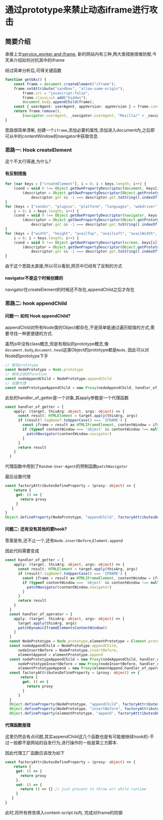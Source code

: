 # 通过prototype来禁止动态iframe进行攻击

## 简要介绍

承接上文[service_worker and iframe](./service_worker_and_iframe.md), 新的网站内有三种,两大类措施很难防御,今天来介绍如何对抗其中的iframe

经过简单分析后,可得关键函数

``` typescript
function getUAs() {
    const frame = document.createElement("iframe");
    frame.setAttribute("sandbox", "allow-same-origin"),
        frame.src = "javascript:false",
        frame.classList.add("hidden"),
        document.body.appendChild(frame);
    const { userAgent: userAgent, appVersion: appVersion } = frame.contentWindow.navigator;
    return frame.remove(),
        [navigator.userAgent, _navigator.userAgent, "Mozilla/" + _navigator.appVersion, headerUA, userAgent, "Mozilla/" + appVersion]
}
```

思路很简单清晰, 创建一个`iframe`,添加必要的属性,添加进入document内,之后即可从中的contentWindow的navigator中获取信息.

### 思路一: Hook createElement

这个不太行得通,为什么?

#### 有反制措施

``` typescript
for (var keys = ["createElement"], i = 0; i < keys.length; i++) {
    (cond = void 0 !== Object.getOwnPropertyDescriptor(document, keys[i])) && window.ntgrtchcks.push(300),
        (descriptor = Object.getOwnPropertyDescriptor(Object.getPrototypeOf(document), keys[i])) && (descriptor.writable && window.ntgrtchcks.push(300),
            descriptor.get && -1 === descriptor.get.toString().indexOf("[native code]") && window.ntgrtchcks.push(300))
}
for (keys = ["vendor", "plugins", "platform", "languages", "webdriver", "mimeTypes", "deviceMemory", "hardwareConcurrency"],
    i = 0; i < keys.length; i++) {
    (cond = void 0 !== Object.getOwnPropertyDescriptor(navigator, keys[i])) && window.ntgrtchcks.push(301),
        (descriptor = Object.getOwnPropertyDescriptor(Object.getPrototypeOf(navigator), keys[i])) && (descriptor.writable && window.ntgrtchcks.push(301),
            descriptor.get && -1 === descriptor.get.toString().indexOf("[native code]") && window.ntgrtchcks.push(301))
}
for (keys = ["width", "height", "availTop", "availLeft", "availWidth", "availHeight", "colorDepth", "pixelDepth", "orientation"],
    i = 0; i < keys.length; i++) {
    (cond = void 0 !== Object.getOwnPropertyDescriptor(screen, keys[i])) && window.ntgrtchcks.push(302),
        (descriptor = Object.getOwnPropertyDescriptor(Object.getPrototypeOf(screen), keys[i])) && (descriptor.writable && window.ntgrtchcks.push(302),
            descriptor.get && -1 === descriptor.get.toString().indexOf("[native code]") && window.ntgrtchcks.push(302))
}
```

由于这个思路太直接,所以可以看到,网页中已经有了反制的方式

#### navigator不是这个时候创建的

navigator在createElement的时候还不存在,appendChild之后才存在

### 思路二: hook appendChild

#### 问题一: 如何 Hook appendChild?

appendChild对所有Node类的Object都存在,不是简单能通过遍历赋值的方式,需要寻找一种更便捷的方式.

虽然js中没有class概念,但是有相似的prototype概念,像`document.body`,`document.head`这类Object的prototype都是`Node`, 因此可以对Node的prototype下手

``` typescript
// 暂存prototype
const NodePrototype = Node.prototype
// 保存之前的function
const nodeAppendChild = NodePrototype.appendChild
// 设置代理
const nodePrototypeAppendChild = new Proxy(nodeAppendChild, handler_of_getter)
```

此处的handler_of_getter是一个对象,其apply参数是一个代理函数

``` typescript
const handler_of_getter = {
    apply: (target, thisArg: object, args: object) => {
      const result: HTMLElement = target.apply(thisArg, args)
      if (result?.tagName?.toUpperCase() === 'IFRAME') {
        const iframe = result as HTMLIFrameElement, contentWindow = iframe.contentWindow
        if (typeof contentWindow === 'object' && contentWindow !== null) {
          patchNavigator(contentWindow.navigator)
        }
      }
      return result
    }
  }
```

代理函数中用到了`Random-User-Agent`的预制函数`patchNavigator`

最后设置代理

``` typescript
const factoryAttributesDefineProperty = (proxy: object) => {
    return {
     get: () => {
       return proxy
     }
   }
}
Object.defineProperty(NodePrototype, "appendChild", factoryAttributesDefineProperty(nodePrototypeAppendChild))
```

#### 问题二: 还有没有其他的要hook?

答案是有,还不止一个,还有`Node.insertBefore`,`Element.append`

因此代码需要变成

``` typescript
const handler_of_getter = {
    apply: (target, thisArg: object, args: object) => {
      const result: HTMLElement = target.apply(thisArg, args)
      if (result?.tagName?.toUpperCase() === 'IFRAME') {
        const iframe = result as HTMLIFrameElement, contentWindow = iframe.contentWindow
        if (typeof contentWindow === 'object' && contentWindow !== null) {
          patchNavigator(contentWindow.navigator)
        }
      }
      return result
    }
  }
  const handler_of_operator = {
    apply: (target, thisArg: object, args: object) => {
      target.apply(thisArg, args)
      patchDynamicIframeElementsContentWindow()
    }
  }
  const NodePrototype = Node.prototype,elementPrototype = Element.prototype
  const nodeAppendChild = NodePrototype.appendChild,
      nodeInsertBefore = NodePrototype.insertBefore,
      elementAppend = elementPrototype.append
  const nodePrototypeAppendChild = new Proxy(nodeAppendChild, handler_of_getter),
      nodePrototypeInsertBefore = new Proxy(nodeInsertBefore, handler_of_getter),
      elementPrototypeAppend = new Proxy(elementAppend,handler_of_operator)
  const factoryAttributesDefineProperty = (proxy: object) => {
       return {
        get: () => {
          return proxy
        }
      }
  }
  Object.defineProperty(NodePrototype, "appendChild", factoryAttributesDefineProperty(nodePrototypeAppendChild))
  Object.defineProperty(NodePrototype, "insertBefore", factoryAttributesDefineProperty(nodePrototypeInsertBefore))
  Object.defineProperty(elementPrototype, "append", factoryAttributesDefineProperty(elementPrototypeAppend))
```

#### 代理函数报错

这里仍然会有点问题,其实appendChild这几个函数也是有可能被继续hook的-不过一般都不是网站的自发行为,进行操作的一般是第三方脚本.

因此代理工厂函数应该改为如下

``` typescript
const factoryAttributesDefineProperty = (proxy: object) => {
    return {
     get: () => {
       return proxy
     },
     set: () => {
       return () => {} // just prevent to throw err while runtime
     }
   }
}
```

此时,将所有修改填入content-script.ts内, 完成对iframe的防御